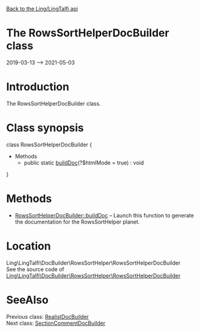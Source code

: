 [Back to the Ling/LingTalfi api](https://github.com/lingtalfi/LingTalfi/blob/master/doc/api/Ling/LingTalfi.md)



The RowsSortHelperDocBuilder class
================
2019-03-13 --> 2021-05-03






Introduction
============

The RowsSortHelperDocBuilder class.



Class synopsis
==============


class <span class="pl-k">RowsSortHelperDocBuilder</span>  {

- Methods
    - public static [buildDoc](https://github.com/lingtalfi/LingTalfi/blob/master/doc/api/Ling/LingTalfi/DocBuilder/RowsSortHelper/RowsSortHelperDocBuilder/buildDoc.md)(?$htmlMode = true) : void

}






Methods
==============

- [RowsSortHelperDocBuilder::buildDoc](https://github.com/lingtalfi/LingTalfi/blob/master/doc/api/Ling/LingTalfi/DocBuilder/RowsSortHelper/RowsSortHelperDocBuilder/buildDoc.md) &ndash; Launch this function to generate the documentation for the RowsSortHelper planet.





Location
=============
Ling\LingTalfi\DocBuilder\RowsSortHelper\RowsSortHelperDocBuilder<br>
See the source code of [Ling\LingTalfi\DocBuilder\RowsSortHelper\RowsSortHelperDocBuilder](https://github.com/lingtalfi/LingTalfi/blob/master/DocBuilder/RowsSortHelper/RowsSortHelperDocBuilder.php)



SeeAlso
==============
Previous class: [RealistDocBuilder](https://github.com/lingtalfi/LingTalfi/blob/master/doc/api/Ling/LingTalfi/DocBuilder/Realist/RealistDocBuilder.md)<br>Next class: [SectionCommentDocBuilder](https://github.com/lingtalfi/LingTalfi/blob/master/doc/api/Ling/LingTalfi/DocBuilder/SectionComment/SectionCommentDocBuilder.md)<br>
